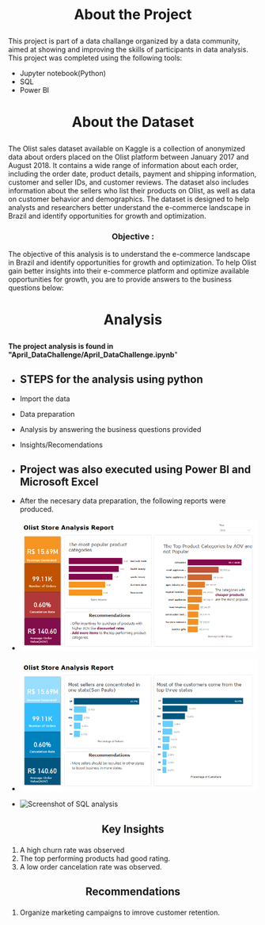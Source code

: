 # <p align="center" style="margin-top: 0px;"> About the Project
This project is part of a data challange organized by a data community, aimed at showing and improving the skills of participants in data analysis. This project was completed using the following tools:
- Jupyter notebook(Python)
- SQL
- Power BI

# <p align="center" style="margin-top: 0px;"> About the Dataset
The Olist sales dataset available on Kaggle is a collection of anonymized data about orders
placed on the Olist platform between January 2017 and August 2018. It contains a wide range
of information about each order, including the order date, product details, payment and shipping
information, customer and seller IDs, and customer reviews. The dataset also includes
information about the sellers who list their products on Olist, as well as data on customer
behavior and demographics. The dataset is designed to help analysts and researchers better
understand the e-commerce landscape in Brazil and identify opportunities for growth and
optimization.

### <p align="center">Objective :
The objective of this analysis is to understand the e-commerce landscape in Brazil and identify opportunities for growth and
optimization. To help Olist gain better insights into their e-commerce platform and optimize available
opportunities for growth, you are to provide answers to the business questions below:

# <p align="center" style="margin-top: 0px;"> Analysis
**The project analysis is found in "April_DataChallenge/April_DataChallenge.ipynb**"

- ## STEPS for the analysis using python
- Import the data
- Data preparation
- Analysis by answering the business questions provided
- Insights/Recomendations

- ## Project was also executed using Power BI and Microsoft Excel
- After the necesary data preparation, the following reports were produced.
- ![Page 1 of Power BI Report](BI_report1.png)
- ![Page 2 of Power BI Report](BI_report2.png)
- ![Screenshot of SQL analysis](Excel_dashboard.png)

## <p align="center">Key Insights

1. A high churn rate was observed
2. The top performing products had good rating.
3. A low order cancelation rate was observed.

## <p align="center">Recommendations

1. Organize marketing campaigns to imrove customer retention.
